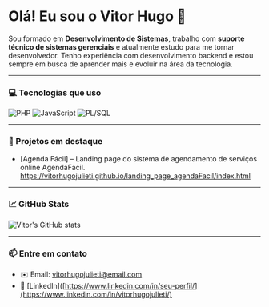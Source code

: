 # Olá! Eu sou o Vitor Hugo 👋

Sou formado em **Desenvolvimento de Sistemas**, trabalho com **suporte técnico de sistemas gerenciais** e atualmente estudo para me tornar desenvolvedor. Tenho experiência com desenvolvimento backend e estou sempre em busca de aprender mais e evoluir na área da tecnologia.

---

### 💻 Tecnologias que uso
![PHP](https://img.shields.io/badge/PHP-777BB4?style=for-the-badge&logo=php&logoColor=white)
![JavaScript](https://img.shields.io/badge/JavaScript-F7DF1E?style=for-the-badge&logo=javascript&logoColor=black)
![PL/SQL](https://img.shields.io/badge/PL/SQL-F80000?style=for-the-badge&logo=oracle&logoColor=white)

---

### 🚀 Projetos em destaque
- [Agenda Fácil] – Landing page do sistema de agendamento de serviços online AgendaFacil.
 https://vitorhugojulieti.github.io/landing_page_agendaFacil/index.html


---

### 📈 GitHub Stats
![Vitor's GitHub stats](https://github-readme-stats.vercel.app/api?username=Vitor&show_icons=true&theme=tokyonight)

---

### 📫 Entre em contato
- ✉️ Email: vitorhugojulieti@email.com  
- 💼 [LinkedIn]([https://www.linkedin.com/in/seu-perfil/](https://www.linkedin.com/in/vitorhugojulieti/)
